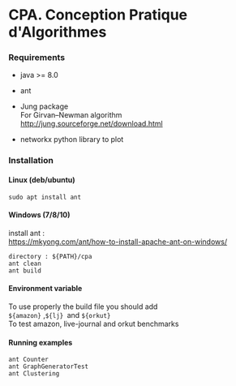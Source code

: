 # CPA. Conception Pratique d'Algorithmes

### Requirements
- java >= 8.0 
- ant
- Jung package\
    For Girvan–Newman algorithm \
    http://jung.sourceforge.net/download.html

- networkx python library to plot

### Installation
#### Linux (deb/ubuntu)
`sudo apt install ant` 


#### Windows (7/8/10)
install ant :\
 https://mkyong.com/ant/how-to-install-apache-ant-on-windows/

` directory : ${PATH}/cpa `\
`ant clean` \
`ant build` 

#### Environment variable
To use properly the build file you should add \
`${amazon}` ,`${lj} `and `${orkut}`\
To test amazon, live-journal and orkut benchmarks 
#### Running examples 
`ant Counter`\
`ant GraphGeneratorTest`\
`ant Clustering`
